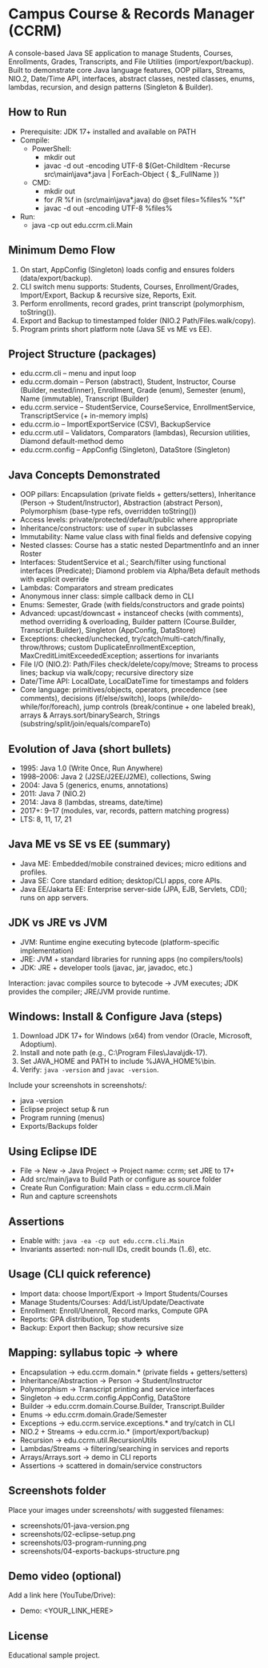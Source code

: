 # Campus Course & Records Manager (CCRM)

A console-based Java SE application to manage Students, Courses, Enrollments, Grades, Transcripts, and File Utilities (import/export/backup). Built to demonstrate core Java language features, OOP pillars, Streams, NIO.2, Date/Time API, interfaces, abstract classes, nested classes, enums, lambdas, recursion, and design patterns (Singleton & Builder).

## How to Run
- Prerequisite: JDK 17+ installed and available on PATH
- Compile:
  - PowerShell:
    - mkdir out
    - javac -d out -encoding UTF-8 $(Get-ChildItem -Recurse src\main\java\*.java | ForEach-Object { $_.FullName })
  - CMD:
    - mkdir out
    - for /R %f in (src\main\java\*.java) do @set files=%files% "%f"
    - javac -d out -encoding UTF-8 %files%
- Run:
  - java -cp out edu.ccrm.cli.Main

## Minimum Demo Flow
1. On start, AppConfig (Singleton) loads config and ensures folders (data/export/backup).
2. CLI switch menu supports: Students, Courses, Enrollment/Grades, Import/Export, Backup & recursive size, Reports, Exit.
3. Perform enrollments, record grades, print transcript (polymorphism, toString()).
4. Export and Backup to timestamped folder (NIO.2 Path/Files.walk/copy).
5. Program prints short platform note (Java SE vs ME vs EE).

## Project Structure (packages)
- edu.ccrm.cli – menu and input loop
- edu.ccrm.domain – Person (abstract), Student, Instructor, Course (Builder, nested/inner), Enrollment, Grade (enum), Semester (enum), Name (immutable), Transcript (Builder)
- edu.ccrm.service – StudentService, CourseService, EnrollmentService, TranscriptService (+ in-memory impls)
- edu.ccrm.io – ImportExportService (CSV), BackupService
- edu.ccrm.util – Validators, Comparators (lambdas), Recursion utilities, Diamond default-method demo
- edu.ccrm.config – AppConfig (Singleton), DataStore (Singleton)

## Java Concepts Demonstrated
- OOP pillars: Encapsulation (private fields + getters/setters), Inheritance (Person → Student/Instructor), Abstraction (abstract Person), Polymorphism (base-type refs, overridden toString())
- Access levels: private/protected/default/public where appropriate
- Inheritance/constructors: use of `super` in subclasses
- Immutability: Name value class with final fields and defensive copying
- Nested classes: Course has a static nested DepartmentInfo and an inner Roster
- Interfaces: StudentService et al.; Search/filter using functional interfaces (Predicate); Diamond problem via Alpha/Beta default methods with explicit override
- Lambdas: Comparators and stream predicates
- Anonymous inner class: simple callback demo in CLI
- Enums: Semester, Grade (with fields/constructors and grade points)
- Advanced: upcast/downcast + instanceof checks (with comments), method overriding & overloading, Builder pattern (Course.Builder, Transcript.Builder), Singleton (AppConfig, DataStore)
- Exceptions: checked/unchecked, try/catch/multi-catch/finally, throw/throws; custom DuplicateEnrollmentException, MaxCreditLimitExceededException; assertions for invariants
- File I/O (NIO.2): Path/Files check/delete/copy/move; Streams to process lines; backup via walk/copy; recursive directory size
- Date/Time API: LocalDate, LocalDateTime for timestamps and folders
- Core language: primitives/objects, operators, precedence (see comments), decisions (if/else/switch), loops (while/do-while/for/foreach), jump controls (break/continue + one labeled break), arrays & Arrays.sort/binarySearch, Strings (substring/split/join/equals/compareTo)

## Evolution of Java (short bullets)
- 1995: Java 1.0 (Write Once, Run Anywhere)
- 1998–2006: Java 2 (J2SE/J2EE/J2ME), collections, Swing
- 2004: Java 5 (generics, enums, annotations)
- 2011: Java 7 (NIO.2)
- 2014: Java 8 (lambdas, streams, date/time)
- 2017+: 9–17 (modules, var, records, pattern matching progress)
- LTS: 8, 11, 17, 21

## Java ME vs SE vs EE (summary)
- Java ME: Embedded/mobile constrained devices; micro editions and profiles.
- Java SE: Core standard edition; desktop/CLI apps, core APIs.
- Java EE/Jakarta EE: Enterprise server-side (JPA, EJB, Servlets, CDI); runs on app servers.

## JDK vs JRE vs JVM
- JVM: Runtime engine executing bytecode (platform-specific implementation)
- JRE: JVM + standard libraries for running apps (no compilers/tools)
- JDK: JRE + developer tools (javac, jar, javadoc, etc.)

Interaction: javac compiles source to bytecode -> JVM executes; JDK provides the compiler; JRE/JVM provide runtime.

## Windows: Install & Configure Java (steps)
1. Download JDK 17+ for Windows (x64) from vendor (Oracle, Microsoft, Adoptium).
2. Install and note path (e.g., C:\Program Files\Java\jdk-17).
3. Set JAVA_HOME and PATH to include %JAVA_HOME%\bin.
4. Verify: `java -version` and `javac -version`.

Include your screenshots in screenshots/:
- java -version
- Eclipse project setup & run
- Program running (menus)
- Exports/Backups folder

## Using Eclipse IDE
- File → New → Java Project → Project name: ccrm; set JRE to 17+
- Add src/main/java to Build Path or configure as source folder
- Create Run Configuration: Main class = edu.ccrm.cli.Main
- Run and capture screenshots

## Assertions
- Enable with: `java -ea -cp out edu.ccrm.cli.Main`
- Invariants asserted: non-null IDs, credit bounds (1..6), etc.

## Usage (CLI quick reference)
- Import data: choose Import/Export → Import Students/Courses
- Manage Students/Courses: Add/List/Update/Deactivate
- Enrollment: Enroll/Unenroll, Record marks, Compute GPA
- Reports: GPA distribution, Top students
- Backup: Export then Backup; show recursive size

## Mapping: syllabus topic → where
- Encapsulation → edu.ccrm.domain.* (private fields + getters/setters)
- Inheritance/Abstraction → Person → Student/Instructor
- Polymorphism → Transcript printing and service interfaces
- Singleton → edu.ccrm.config.AppConfig, DataStore
- Builder → edu.ccrm.domain.Course.Builder, Transcript.Builder
- Enums → edu.ccrm.domain.Grade/Semester
- Exceptions → edu.ccrm.service.exceptions.* and try/catch in CLI
- NIO.2 + Streams → edu.ccrm.io.* (import/export/backup)
- Recursion → edu.ccrm.util.RecursionUtils
- Lambdas/Streams → filtering/searching in services and reports
- Arrays/Arrays.sort → demo in CLI reports
- Assertions → scattered in domain/service constructors

## Screenshots folder
Place your images under screenshots/ with suggested filenames:
- screenshots/01-java-version.png
- screenshots/02-eclipse-setup.png
- screenshots/03-program-running.png
- screenshots/04-exports-backups-structure.png

## Demo video (optional)
Add a link here (YouTube/Drive):
- Demo: <YOUR_LINK_HERE>

## License
Educational sample project.
